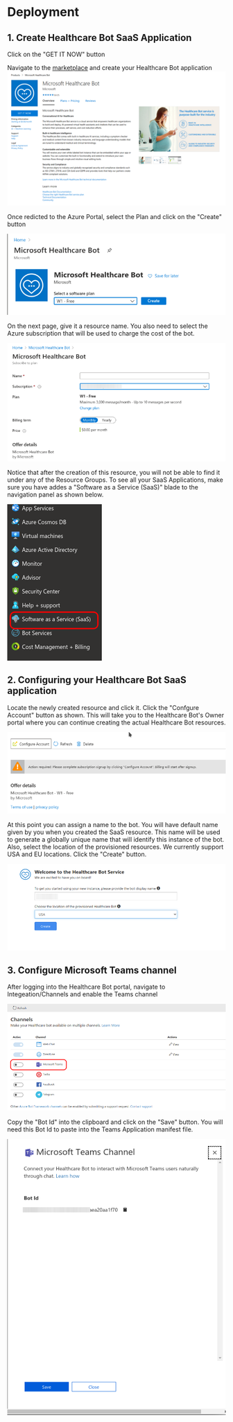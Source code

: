 # Deployment


## 1. Create Healthcare Bot SaaS Application

 Click on the "GET IT NOW" button

Navigate to the [marketplace]([Marketplace](https://azuremarketplace.microsoft.com/en-us/marketplace/apps/microsoft-hcb.microsofthealthcarebot?tab=Overview)
) and create your Healthcare Bot application
![Marketplace](./marketplace.png)

Once redicted to the Azure Portal, select the Plan and click on the "Create" button

![Azure Portal](./marketplace2.png)

On the next page, give it a resource name. You also need to select the Azure subscription that will be used to charge the cost of the bot.

![Azure Portal](./marketplace3.png)

Notice that after the creation of this resource, you will not be able to find it under any of the Resource Groups. To see all your SaaS Applications, make sure you have addes a "Software as a Service (SaaS)" blade to the navigation panel as shown below.

![Azure Portal](./marketplace4.png)

## 2. Configuring your Healthcare Bot SaaS application

Locate the newly created resource and click it. Click the "Confgure Account" button as shown. This will take you to the Healthcare Bot's Owner portal where you can continue creating the actual Healthcare Bot resources.

![Azure Portal](./marketplace5.png)

At this point you can assign a name to the bot. You will have default name given by you  when you created the SaaS resource. This name will be used to generate a globally unique name that will identify this instance of the bot. Also, select the location of the provisioned resources. We currently support USA and EU locations. Click the "Create" button.

![Admin Portal](./adminportal1.png)

## 3. Configure Microsoft Teams channel
After logging into the Healthcare Bot portal, navigate to Integeation/Channels and enable the Teams channel

![Portal](./portal1.png)

Copy the "Bot Id" into the clipboard and click on the "Save" button. You will need this Bot Id to paste into the Teams Application manifest file.

![Portal](./portal2.png)
